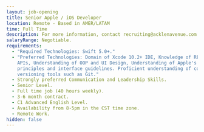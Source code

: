 ```yaml
---
layout: job-opening
title: Senior Apple / iOS Developer
location: Remote - Based in AMER/LATAM
time: Full Time
description: For more information, contact recruiting@acklenavenue.com
salaryRange: Negotiable.
requirements:
  - "Required Technologies: Swift 5.0+."
  - "Preferred Technologies: Domain of Xcode 10.2+ IDE, Knowledge of RESTful
    APIs, Understanding of OOP and UI Design, Understanding of Apple's design
    principles and interface guidelines. Proficient understanding of code
    versioning tools such as Git."
  - Strongly preferred Communication and Leadership Skills.
  - Senior Level.
  - Full time job (40 hours weekly).
  - 3-6 month contract.
  - C1 Advanced English Level.
  - Availability from 8-5pm in the CST time zone.
  - Remote Work.
hidden: false
---
```

